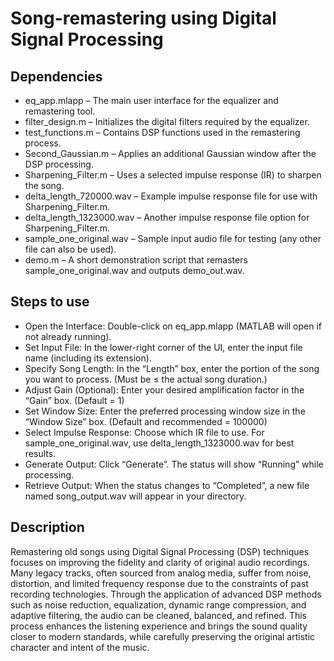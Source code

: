 # Song-remastering using Digital Signal Processing 

## Dependencies
- eq_app.mlapp – The main user interface for the equalizer and remastering tool.
- filter_design.m – Initializes the digital filters required by the equalizer.
- test_functions.m – Contains DSP functions used in the remastering process.
- Second_Gaussian.m – Applies an additional Gaussian window after the DSP processing.
- Sharpening_Filter.m – Uses a selected impulse response (IR) to sharpen the song.
- delta_length_720000.wav – Example impulse response file for use with Sharpening_Filter.m.
- delta_length_1323000.wav – Another impulse response file option for Sharpening_Filter.m.
- sample_one_original.wav – Sample input audio file for testing (any other file can also be used).
- demo.m – A short demonstration script that remasters sample_one_original.wav and outputs demo_out.wav.

## Steps to use
- Open the Interface: Double-click on eq_app.mlapp (MATLAB will open if not already running).
- Set Input File: In the lower-right corner of the UI, enter the input file name (including its extension).
- Specify Song Length: In the “Length” box, enter the portion of the song you want to process. (Must be ≤ the actual song duration.)
- Adjust Gain (Optional): Enter your desired amplification factor in the “Gain” box. (Default = 1)
- Set Window Size: Enter the preferred processing window size in the “Window Size” box. (Default and recommended = 100000)
- Select Impulse Response: Choose which IR file to use. For sample_one_original.wav, use delta_length_1323000.wav for best results.
- Generate Output: Click “Generate”. The status will show “Running” while processing.
- Retrieve Output: When the status changes to “Completed”, a new file named song_output.wav will appear in your directory.

## Description
Remastering old songs using Digital Signal Processing (DSP) techniques focuses on improving the fidelity and clarity of original audio recordings. Many legacy tracks, often sourced from analog media, suffer from noise, distortion, and limited frequency response due to the constraints of past recording technologies. Through the application of advanced DSP methods such as noise reduction, equalization, dynamic range compression, and adaptive filtering, the audio can be cleaned, balanced, and refined. This process enhances the listening experience and brings the sound quality closer to modern standards, while carefully preserving the original artistic character and intent of the music.

